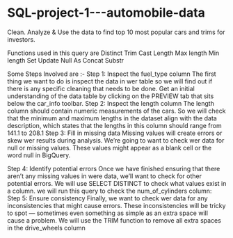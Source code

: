 # SQL-project-1---automobile-data
Clean. Analyze &amp; Use the data to find top 10 most popular cars and trims for investors.


Functions used in this query are
Distinct
Trim
Cast
Length
Max length
Min length
Set
Update
Null
As
Concat
Substr

Some Steps Involved are :-
Step 1: Inspect the fuel_type column
The first thing we want to do is inspect the data in wer table so we will find out if there is any specific cleaning that needs to be done. Get an initial understanding of the data table by clicking on the PREVIEW tab that sits below the car_info toolbar.
Step 2: Inspect the length column 
The length column should contain numeric measurements of the cars. So we will check that the minimum and maximum lengths in the dataset align with the data description, which states that the lengths in this column should range from 141.1 to 208.1
Step 3: Fill in missing data
Missing values will create errors or skew wer results during analysis. We’re going to want to check wer data for null or missing values. These values might appear as a blank cell or the word null in BigQuery. 

Step 4: Identify potential errors
Once we have finished ensuring that there aren’t any missing values in were data, we’ll want to check for other potential errors. We will use SELECT DISTINCT to check what values exist in a column. we will run this query to check the num_of_cylinders column: 
Step 5: Ensure consistency
Finally, we want to check wer data for any inconsistencies that might cause errors. These inconsistencies will be tricky to spot — sometimes even something as simple as an extra space will cause a problem. We will use the TRIM function to remove all extra spaces in the drive_wheels column

